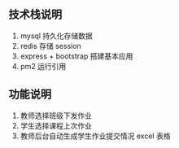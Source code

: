 ## 技术栈说明

1. mysql 持久化存储数据
2. redis 存储 session
3. express + bootstrap 搭建基本应用
4. pm2 运行引用

## 功能说明

1. 教师选择班级下发作业
2. 学生选择课程上次作业
3. 教师后台自动生成学生作业提交情况 excel 表格
